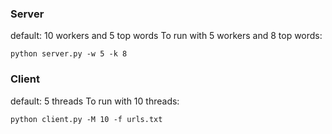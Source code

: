 ### Server
default: 10 workers and 5 top words
To run with 5 workers and 8 top words:
```
python server.py -w 5 -k 8
```
### Client
default: 5 threads
To run with 10 threads:
```
python client.py -M 10 -f urls.txt
```

